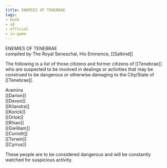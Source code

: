 ```yaml
---
title: ENEMIES OF TENEBRAE
tags:
- book
- u8
- official
- in-game
---
```


ENEMIES OF TENEBRAE  
compiled by The Royal Seneschal, His Eminence, [[Salkind]]  
  
The following is a list of those citizens and former citizens of [[Tenebrae]] who are suspected to be involved in dealings or activities that may be construed to be dangerous or otherwise damaging to the City/State of [[Tenebrae]].  
  
Aramina  
[[Darion]]  
[[Devon]]  
[[Kilandra]]  
[[Korick]]  
[[Orlok]]  
[[Rhian]]  
[[Gwilliam]]  
[[Corinth]]  
[[Torwin]]  
[[Cyrrus]]  
  
These people are to be considered dangerous and will be constantly watched for suspicious activity.